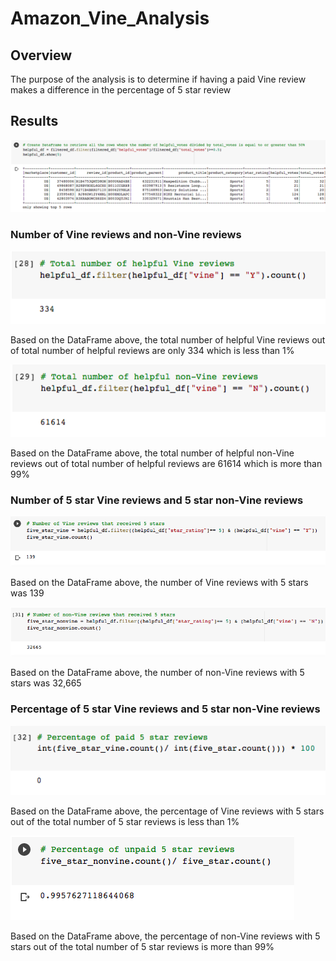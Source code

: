 # Amazon_Vine_Analysis

## Overview
The purpose of the analysis is to determine if having a paid Vine review makes a difference in the percentage of 5 star review

## Results
!['helpful' data sample used for analyses](https://github.com/Kesh0326/Amazon_Vine_Analysis/blob/main/helpful%20dataframe%20sample.png)

### Number of Vine reviews and non-Vine reviews

![Vine Reviews](https://github.com/Kesh0326/Amazon_Vine_Analysis/blob/main/number%20of%20helpful%20Vine%20reviews.png)

Based on the DataFrame above, the total number of helpful Vine reviews out of total number of helpful reviews are only 334 which is less than 1%

![non-Vine Reviews](https://github.com/Kesh0326/Amazon_Vine_Analysis/blob/main/number%20of%20helpful%20non%20Vine%20reviews.png)

Based on the DataFrame above, the total number of helpful non-Vine reviews out of total number of helpful reviews are 61614 which is more than 99%

### Number of 5 star Vine reviews and 5 star non-Vine reviews

![Vine Reviews with 5 stars](https://github.com/Kesh0326/Amazon_Vine_Analysis/blob/main/Vine%20reviews%20with%205%20stars.png)

Based on the DataFrame above, the number of Vine reviews with 5 stars was 139

![non-Vine Reviews with 5 stars](https://github.com/Kesh0326/Amazon_Vine_Analysis/blob/main/non%20Vine%20reviews%20with%205%20stars.png)

Based on the DataFrame above, the number of non-Vine reviews with 5 stars was 32,665

### Percentage of 5 star Vine reviews and 5 star non-Vine reviews

![Percentage of Vine Reviews with 5 stars](https://github.com/Kesh0326/Amazon_Vine_Analysis/blob/main/percentage%20of%20Vine%20reviews%20with%205%20stars.png)

Based on the DataFrame above, the percentage of Vine reviews with 5 stars out of the total number of 5 star reviews is less than 1%

![Percentage of non-Vine Reviews with 5 stars](https://github.com/Kesh0326/Amazon_Vine_Analysis/blob/main/percentage%20of%20non%20Vine%20reviews%20with%205%20stars.png)

Based on the DataFrame above, the percentage of non-Vine reviews with 5 stars out of the total number of 5 star reviews is more than 99%
